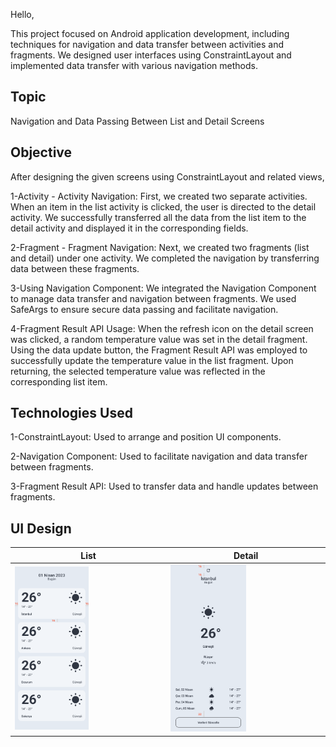 
Hello,

This project focused on Android application development, including techniques for navigation and data transfer between activities and fragments. 
We designed user interfaces using ConstraintLayout and implemented data transfer with various navigation methods.

## Topic
Navigation and Data Passing Between List and Detail Screens

## Objective
After designing the given screens using ConstraintLayout and related views,

1-Activity - Activity Navigation: First, we created two separate activities. When an item in the list activity is clicked, the user is directed to the detail activity. We successfully transferred all the data from the list item to the detail activity and displayed it in the corresponding fields.

2-Fragment - Fragment Navigation: Next, we created two fragments (list and detail) under one activity. We completed the navigation by transferring data between these fragments.

3-Using Navigation Component: We integrated the Navigation Component to manage data transfer and navigation between fragments. We used SafeArgs to ensure secure data passing and facilitate navigation.

4-Fragment Result API Usage: When the refresh icon on the detail screen was clicked, a random temperature value was set in the detail fragment. Using the data update button, the Fragment Result API was employed to successfully update the temperature value in the list fragment. Upon returning, the selected temperature value was reflected in the corresponding list item.

## Technologies Used
1-ConstraintLayout: Used to arrange and position UI components.

2-Navigation Component: Used to facilitate navigation and data transfer between fragments.

3-Fragment Result API: Used to transfer data and handle updates between fragments.

## UI Design

| List            | Detail                                                               |
| ----------------- | ------------------------------------------------------------------ |
| <img src="./img/Light-List.png" width="50%" height="50%">  | <img src="./img/Light-Detail.png" width="50%" height="50%"> |




